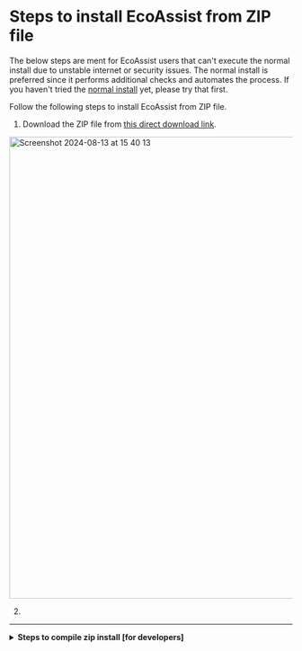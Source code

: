 
# Steps to install EcoAssist from ZIP file

The below steps are ment for EcoAssist users that can't execute the normal install due to unstable internet or security issues. The normal install is preferred since it performs additional checks and automates the process. If you haven't tried the [normal install](https://addaxdatascience.com/ecoassist-windows/) yet, please try that first. 

Follow the following steps to install EcoAssist from ZIP file. 
1. Download the ZIP file from [this direct download link](https://drive.google.com/uc?export=download&id=1i0v4MgfFhp5RbK6pBseyaYawP1B6hglr).
<img width="822" alt="Screenshot 2024-08-13 at 15 40 13" src="https://github.com/user-attachments/assets/57347398-cd27-4b61-b271-e6bf5fc190b5">


2. 



_______________________________________________________________________
<details>
<summary><b>Steps to compile zip install [for developers]</b></summary>
<br>
<i>If you're an EcoAssist user, you dont have to follow these steps. This is information is for developers.</i>
<br></br>
Follow the steps below to create this all-encompassing EcoAssist zip file.

1. [Install the latest EcoAssist version](https://addaxdatascience.com/ecoassist-windows/) on a Windows machine.
2. Make sure you have copy-pasted all models to `C:\Users\smart\EcoAssist_files\models\cls` so that they will be included in the ZIP.
3. Copy the entire contents of the following folders to `C:\Users\smart\EcoAssist_files`.
   * `C:\Users\smart\miniforge3` (double check for redundant environments)
   * `C:\Program Files\Git`
4. Remove the following files
   * `C:\Users\smart\EcoAssist_files\EcoAssist\logfiles\path_to_conda_installation.txt`
   * `C:\Users\smart\EcoAssist_files\EcoAssist\logfiles\path_to_git_installation.txt`
5. Compress the folder (takes about 1 hour)
```
7z a -tzip "C:\Users\smart\Desktop\EcoAssist_files.zip" "C:\Users\smart\EcoAssist_files"
```
5. Upload the zipped file to Google Drive (takes about 1 hour)
```
rclone copy -P "C:\Users\smart\Desktop\EcoAssist_files.zip" "gdrive:/EcoAssist-zip-files/Windows/<VERSION-NUMBER>"
```
6. Change the google drive share link to a direct download link using [this website](https://sites.google.com/site/gdocs2direct/).
7. Update the instructions above with the new version and link.
</details>
